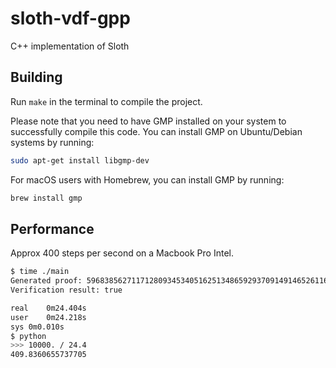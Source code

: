 # sloth-vdf-gpp
C++ implementation of Sloth

## Building

Run `make` in the terminal to compile the project.

Please note that you need to have GMP installed on your system to successfully compile this code. You can install GMP on Ubuntu/Debian systems by running:

```bash
sudo apt-get install libgmp-dev
```

For macOS users with Homebrew, you can install GMP by running:

```bash
brew install gmp
```

## Performance

Approx 400 steps per second on a Macbook Pro Intel.

```bash
$ time ./main
Generated proof: 59683856271171280934534051625134865929370914914652611635686341364939823784420013881287764346818033233200073540988372810898246604046344269099365124584192690757276581875436220947196639751663329550157211075570846342085921842865790127665184482697549172567321579004912434646488410886043153894564655315489817408450
Verification result: true

real	0m24.404s
user	0m24.218s
sys	0m0.010s
$ python
>>> 10000. / 24.4
409.8360655737705
```
